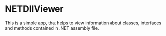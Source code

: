 NETDllViewer
============

This is a simple app, that helps to view information about classes, interfaces and methods contained in .NET assembly file.
